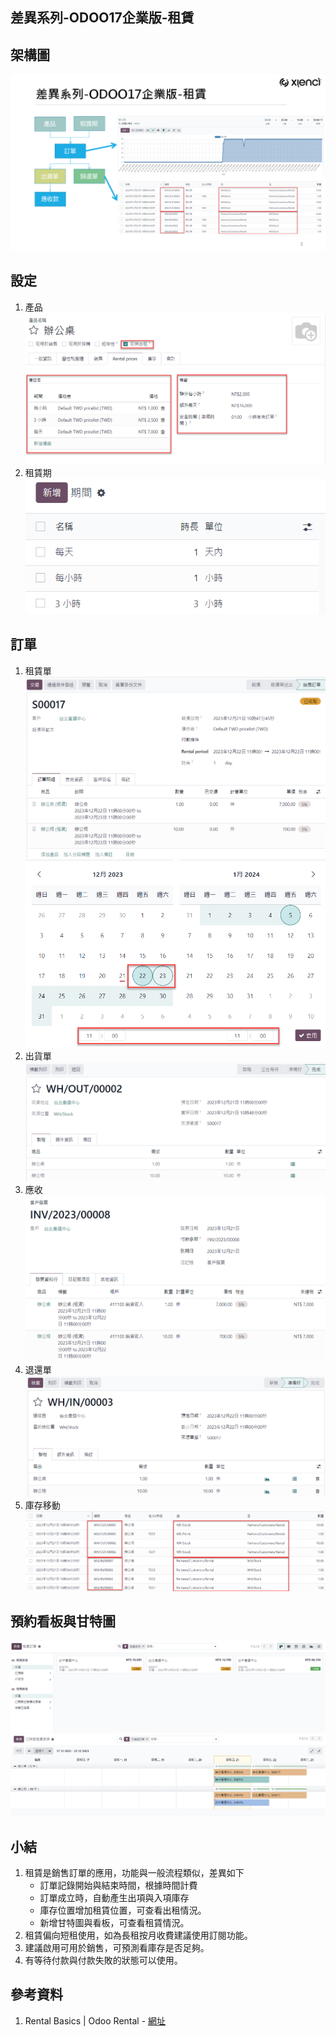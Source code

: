 ## 差異系列-ODOO17企業版-租賃

## 架構圖
![Alt text](https://github.com/ksharry/2024-ODOO17-Enterprise-Plan/blob/main/pic/F171701.png?raw=true)

## 設定
1.  產品
![Alt text](https://github.com/ksharry/2024-ODOO17-Enterprise-Plan/blob/main/pic/F171702.png?raw=true)
2.  租賃期
![Alt text](https://github.com/ksharry/2024-ODOO17-Enterprise-Plan/blob/main/pic/F171703.png?raw=true)

## 訂單
1. 租賃單
![Alt text](https://github.com/ksharry/2024-ODOO17-Enterprise-Plan/blob/main/pic/F171704.png?raw=true)
![Alt text](https://github.com/ksharry/2024-ODOO17-Enterprise-Plan/blob/main/pic/F171705.png?raw=true)
3. 出貨單
![Alt text](https://github.com/ksharry/2024-ODOO17-Enterprise-Plan/blob/main/pic/F171706.png?raw=true)
4. 應收
![Alt text](https://github.com/ksharry/2024-ODOO17-Enterprise-Plan/blob/main/pic/F171707.png?raw=true)
5. 退還單
![Alt text](https://github.com/ksharry/2024-ODOO17-Enterprise-Plan/blob/main/pic/F171708.png?raw=true)
6. 庫存移動
![Alt text](https://github.com/ksharry/2024-ODOO17-Enterprise-Plan/blob/main/pic/F171709.png?raw=true)

## 預約看板與甘特圖
![Alt text](https://github.com/ksharry/2024-ODOO17-Enterprise-Plan/blob/main/pic/F171710.png?raw=true)
![Alt text](https://github.com/ksharry/2024-ODOO17-Enterprise-Plan/blob/main/pic/F171711.png?raw=true)

## 小結
1. 租賃是銷售訂單的應用，功能與一般流程類似，差異如下
   + 訂單記錄開始與結束時間，根據時間計費
   + 訂單成立時，自動產生出項與入項庫存
   + 庫存位置增加租賃位置，可查看出租情況。
   + 新增甘特圖與看板，可查看租賃情況。
2. 租賃偏向短租使用，如為長租按月收費建議使用訂閱功能。
3. 建議啟用可用於銷售，可預測看庫存是否足夠。
4. 有等待付款與付款失敗的狀態可以使用。

## 參考資料
1. Rental Basics | Odoo Rental - [網址](https://www.youtube.com/watch?v=I0wO6GfY4O0&t=6s)
